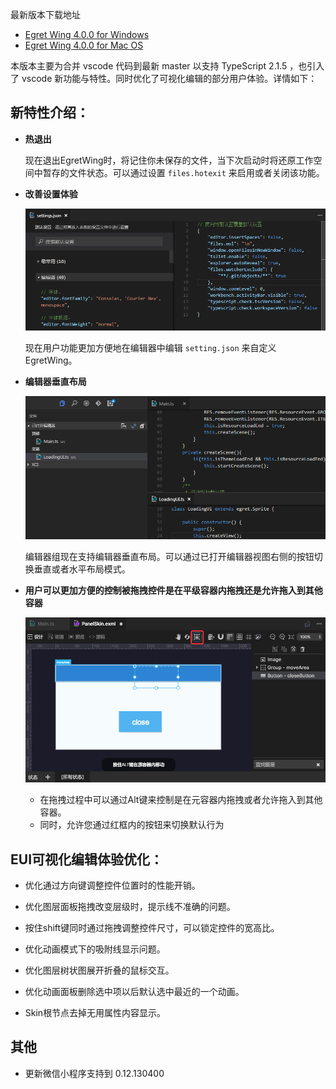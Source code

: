 最新版本下载地址

- [Egret Wing 4.0.0 for Windows](http://tool.egret-labs.org/EgretWing/electron/EgretWing-v4.0.0.exe?d=0707)
- [Egret Wing 4.0.0 for Mac OS](http://tool.egret-labs.org/EgretWing/electron/EgretWing-v4.0.0.dmg?d=0707)

本版本主要为合并 vscode 代码到最新 master 以支持 TypeScript 2.1.5 ，也引入了 vscode 新功能与特性。同时优化了可视化编辑的部分用户体验。详情如下：

## 新特性介绍：

- **热退出**

	现在退出EgretWing时，将记住你未保存的文件，当下次启动时将还原工作空间中暂存的文件状态。可以通过设置 `files.hotexit` 来启用或者关闭该功能。

- **改善设置体验**

	![](2.png)

	现在用户功能更加方便地在编辑器中编辑 `setting.json` 来自定义EgretWing。

- **编辑器垂直布局**

	![](3.png)

	编辑器组现在支持编辑器垂直布局。可以通过已打开编辑器视图右侧的按钮切换垂直或者水平布局模式。

- **用户可以更加方便的控制被拖拽控件是在平级容器内拖拽还是允许拖入到其他容器**

	![](1.png)
	- 在拖拽过程中可以通过Alt键来控制是在元容器内拖拽或者允许拖入到其他容器。
	- 同时，允许您通过红框内的按钮来切换默认行为


## EUI可视化编辑体验优化：

- 优化通过方向键调整控件位置时的性能开销。

- 优化图层面板拖拽改变层级时，提示线不准确的问题。

- 按住shift键同时通过拖拽调整控件尺寸，可以锁定控件的宽高比。

- 优化动画模式下的吸附线显示问题。

- 优化图层树状图展开折叠的鼠标交互。

- 优化动画面板删除选中项以后默认选中最近的一个动画。

- Skin根节点去掉无用属性内容显示。

## 其他

- 更新微信小程序支持到 0.12.130400
